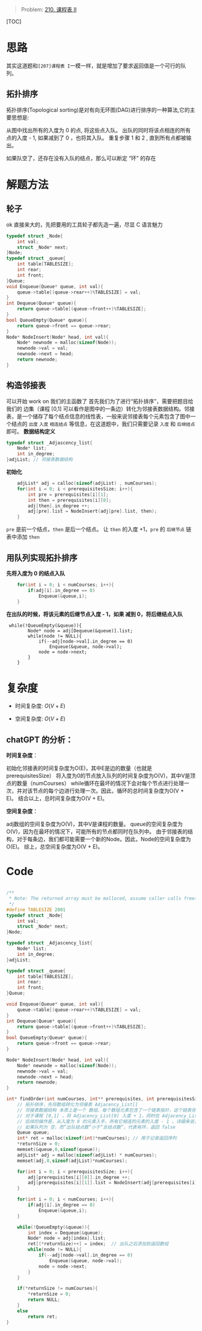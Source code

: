 > Problem: [210. 课程表 II](https://leetcode.cn/problems/course-schedule-ii/description/)

[TOC]

# 思路
其实这道题和`[207]课程表 I`一模一样，就是增加了要求返回值是一个可行的队列。


## 拓扑排序
拓扑排序(Topological sorting)是对有向无环图(DAG)进行排序的一种算法,它的主要思想是:

从图中找出所有的入度为 0 的点, 将这些点入队。
出队的同时将该点相连的所有点的入度 - 1, 如果减到了 0 ，也将其入队。
重复步骤 1 和 2 , 直到所有点都被输出。

如果队空了，还存在没有入队的结点，那么可以断定 “环” 的存在

# 解题方法
## 轮子
ok 直接来大的，先把要用的工具轮子都先造一遍，尽显 C 语言魅力
```c
typedef struct _Node{
    int val;
    struct _Node* next;
}Node;
typedef struct _queue{
    int table[TABLESIZE];
    int rear;
    int front;
}Queue;
void Enqueue(Queue* queue, int val){
    queue->table[(queue->rear++)%TABLESIZE] = val;
}
int Dequeue(Queue* queue){
    return queue->table[(queue->front++)%TABLESIZE];
}
bool QueueEmpty(Queue* queue){
    return queue->front == queue->rear;
}
Node* NodeInsert(Node* head, int val){
    Node* newnode = malloc(sizeof(Node));
    newnode->val = val;
    newnode->next = head;
    return newnode;
}
```

## 构造邻接表
可以开始 work on 我们的主函数了
首先我们为了进行“拓扑排序”，需要把题目给我们的 边集（课程 [0,1] 可以看作是图中的一条边）转化为邻接表数据结构。邻接表，是一个储存了每个结点信息的线性表，一般来说邻接表每个元素包含了图中一个结点的 `出度` `入度` `相连结点` 等信息，在这道题中，我们只需要记录 `入度` 和 `后继结点` 即可。
**数据结构定义**
```c
typedef struct _Adjascency_list{
    Node* list;
    int in_degree;
}adjList; // 邻接表数据结构
```
**初始化**
```c
    adjList* adj = calloc(sizeof(adjList) , numCourses);
    for(int i = 0; i < prerequisitesSize; i++){
        int pre = prerequisites[i][1];
        int then = prerequisites[i][0];
        adj[then].in_degree ++;
        adj[pre].list = NodeInsert(adj[pre].list, then);
    }
```
`pre` 是前一个结点，`then` 是后一个结点。
让 `then` 的入度 +1，`pre` 的 `后继节点` 链表中添加 `then`

## 用队列实现拓扑排序
**先将入度为 0 的结点入队**
```c
    for(int i = 0; i < numCourses; i++){
        if(adj[i].in_degree == 0)
            Enqueue(&queue,i);
    }
```

**在出队的时候，将该元素的后继节点入度 - 1，如果 减到 0，将后继结点入队**
```
 while(!QueueEmpty(&queue)){
        Node* node = adj[Dequeue(&queue)].list;
        while(node != NULL){
            if(--adj[node->val].in_degree == 0)
                Enqueue(&queue, node->val);
            node = node->next;
        }
    }
```

# 复杂度
- 时间复杂度: 
$O(V+E)$

- 空间复杂度: 
$O(V+E)$

## **chatGPT 的分析**：
**时间复杂度**：

初始化邻接表的时间复杂度为O(E)，其中E是边的数量（也就是prerequisitesSize）
将入度为0的节点放入队列的时间复杂度为O(V)，其中V是顶点的数量（numCourses）
while循环在最坏的情况下会对每个节点进行处理一次，并对该节点的每个边进行处理一次。因此，循环的总时间复杂度为O(V + E)。
结合以上，总时间复杂度为O(V + E)。

**空间复杂度**：

adj数组的空间复杂度为O(V)，其中V是课程的数量。
queue的空间复杂度为O(V)，因为在最坏的情况下，可能所有的节点都同时在队列中。
由于邻接表的结构，对于每条边，我们都可能需要一个新的Node。因此，Node的空间复杂度为O(E)。
综上，总空间复杂度为O(V + E)。


# Code
```C []

/**
 * Note: The returned array must be malloced, assume caller calls free().
 */
#define TABLESIZE 2001
typedef struct _Node{
    int val;
    struct _Node* next;
}Node;

typedef struct _Adjascency_list{
    Node* list;
    int in_degree;
}adjList;

typedef struct _queue{
    int table[TABLESIZE];
    int rear;
    int front;
}Queue;

void Enqueue(Queue* queue, int val){
    queue->table[(queue->rear++)%TABLESIZE] = val;
}
int Dequeue(Queue* queue){
    return queue->table[(queue->front++)%TABLESIZE];
}
bool QueueEmpty(Queue* queue){
    return queue->front == queue->rear;
}

Node* NodeInsert(Node* head, int val){
    Node* newnode = malloc(sizeof(Node));
    newnode->val = val;
    newnode->next = head;
    return newnode;
}

int* findOrder(int numCourses, int** prerequisites, int prerequisitesSize, int* prerequisitesColSize, int* returnSize){
    // 拓扑排序，先将数组转化为邻接表 Adjacency_List[]
    // 邻接表数据结构 本质上是一个 数组，每个数组元素包含了一个链表指针，这个链表存放了这个结点的所有后继元素的序号；还包含了一个 int 记录“入度”
    // 对于课程 [0,1] ，将 Adjacency_List[0] 入度 + 1，同时在 Adjacency_List[1] 的数组中添加 “0”
    // 后续的操作是，从入度为 0 的元素入手，所有它相连的元素的入度 - 1 ，详细来说，是先将所有入度为 0 的元素入队，然后在出队的时候检查有没有产生新的 入度 为 0 的结点，有的话将其入队。
    // 如果队列为 空，而“出队结点数”小于“总结点数”，代表有环，返回 false
    Queue queue;
    int* ret = malloc(sizeof(int)*numCourses); // 用于记录返回序列
    *returnSize = 0;
    memset(&queue,0,sizeof(queue));
    adjList* adj = malloc(sizeof(adjList) * numCourses);
    memset(adj,0,sizeof(adjList)*numCourses);

    for(int i = 0; i < prerequisitesSize; i++){
        adj[prerequisites[i][0]].in_degree ++;
        adj[prerequisites[i][1]].list = NodeInsert(adj[prerequisites[i][1]].list, prerequisites[i][0]);
    }

    for(int i = 0; i < numCourses; i++){
        if(adj[i].in_degree == 0)
            Enqueue(&queue,i);
    }

    while(!QueueEmpty(&queue)){
        int index = Dequeue(&queue);
        Node* node = adj[index].list;
        ret[(*returnSize)++] = index;  // 出队之后添加到返回数组
        while(node != NULL){
            if(--adj[node->val].in_degree == 0)
                Enqueue(&queue, node->val);
            node = node->next;
        }
    }

    if(*returnSize != numCourses){
        *returnSize = 0;
        return NULL;
    }
    else
        return ret;
}


```

